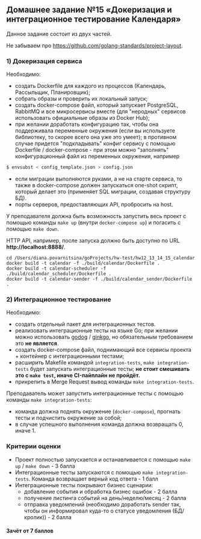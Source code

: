 ## Домашнее задание №15 «Докеризация и интеграционное тестирование Календаря»

Данное задание состоит из двух частей.

Не забываем про https://github.com/golang-standards/project-layout.

### 1) Докеризация сервиса
Необходимо:
* создать Dockerfile для каждого из процессов (Календарь, Рассыльщик, Планировщик);
* собрать образы и проверить их локальный запуск;
* создать docker-compose файл, который запускает PostgreSQL, RabbitMQ и все микросервисы вместе
(для "неродных" сервисов использовать официальные образы из Docker Hub);
* при желании доработать конфигурацию так, чтобы она поддерживала переменные окружения
(если вы используете библиотеку, то скорее всего она уже это умеет); в противном случае
придется "подкладывать" конфиг сервису с помощью Dockerfile / docker-compose -
при этом можно "заполнять" конфигурационный файл из переменных окружения, например
```bash
$ envsubst < config_template.json > config.json
```
* если миграции выполняются руками, а не на старте сервиса, то также в docker-compose
должен запускаться one-shot скрипт, который делает это (применяет SQL миграции,
создавая структуру БД).
* порты серверов, предоставляющих API, пробросить на host.

У преподавателя должна быть возможность запустить весь проект с помощью команды
`make up` (внутри `docker-compose up`) и погасить с помощью `make down`.

HTTP API, например, после запуска должно быть доступно по URL **http://localhost:8888/**.

```text
cd /Users/diana.povarnitsina/goProjects/hw-test/hw12_13_14_15_calendar
docker build -t calendar -f ./build/calendar/Dockerfile .
docker build -t calendar-scheduler -f ./build/calendar_scheduler/Dockerfile .
docker build -t calendar-sender -f ./build/calendar_sender/Dockerfile .
```

### 2) Интеграционное тестирование
Необходимо:
* создать отдельный пакет для интеграционных тестов.
* реализовать интеграционные тесты на языке Go; при желании можно использовать
[godog](https://github.com/cucumber/godog) / [ginkgo](https://github.com/onsi/ginkgo), но
обязательным требованием это **не является**.
* создать docker-compose файл, поднимающий все сервисы проекта + контейнер с интеграционными тестами;
* расширить Makefile командой `integration-tests`, `make integration-tests` будет запускать интеграционные тесты;
**не стоит смешивать это с `make test`, иначе CI-пайплайн не пройдёт.**
* прикрепить в Merge Request вывод команды `make integration-tests`.

Преподаватель может запустить интеграционные тесты с помощью команды `make integration-tests`:
- команда должна поднять окружение (`docker-compose`), прогнать тесты и подчистить окружение за собой;
- в случае успешного выполнения команда должна возвращать 0, иначе 1.

### Критерии оценки
- Проект полностью запускается и останавливается с помощью `make up` / `make down` - 3 балла
- Интеграционные тесты запускаются с помощью `make integration-tests`. Команда возвращает верный код ответа - 1 балл
- Интеграционные тесты покрывают бизнес сценарии:
    - добавление события и обработка бизнес ошибок - 2 балла
    - получение листинга событий на день/неделю/месяц - 2 балла
    - отправка уведомлений (необходимо доработать sender так, чтобы он информировал куда-то о статусе уведомления (БД/кролик)) - 2 балла

#### Зачёт от 7 баллов
